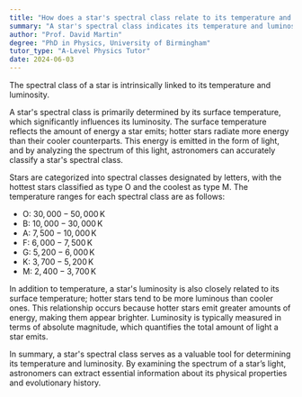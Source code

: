 ```yaml
---
title: "How does a star's spectral class relate to its temperature and luminosity?"
summary: "A star's spectral class indicates its temperature and luminosity, establishing a connection between these characteristics and helping classify stars in astrophysics."
author: "Prof. David Martin"
degree: "PhD in Physics, University of Birmingham"
tutor_type: "A-Level Physics Tutor"
date: 2024-06-03
---
```


The spectral class of a star is intrinsically linked to its temperature and luminosity.

A star's spectral class is primarily determined by its surface temperature, which significantly influences its luminosity. The surface temperature reflects the amount of energy a star emits; hotter stars radiate more energy than their cooler counterparts. This energy is emitted in the form of light, and by analyzing the spectrum of this light, astronomers can accurately classify a star's spectral class.

Stars are categorized into spectral classes designated by letters, with the hottest stars classified as type O and the coolest as type M. The temperature ranges for each spectral class are as follows:

- O: $30,000 - 50,000 \, \text{K}$
- B: $10,000 - 30,000 \, \text{K}$
- A: $7,500 - 10,000 \, \text{K}$
- F: $6,000 - 7,500 \, \text{K}$
- G: $5,200 - 6,000 \, \text{K}$
- K: $3,700 - 5,200 \, \text{K}$
- M: $2,400 - 3,700 \, \text{K}$

In addition to temperature, a star's luminosity is also closely related to its surface temperature; hotter stars tend to be more luminous than cooler ones. This relationship occurs because hotter stars emit greater amounts of energy, making them appear brighter. Luminosity is typically measured in terms of absolute magnitude, which quantifies the total amount of light a star emits.

In summary, a star's spectral class serves as a valuable tool for determining its temperature and luminosity. By examining the spectrum of a star’s light, astronomers can extract essential information about its physical properties and evolutionary history.
    